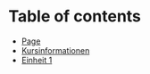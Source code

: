 # Table of contents

* [Page](README.md)
* [Kursinformationen](kursinformationen.md)
* [Einheit 1](<README (1).md>)

